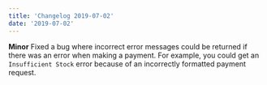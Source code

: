 ```yaml
---
title: 'Changelog 2019-07-02'
date: '2019-07-02'
---
```

**Minor** Fixed a bug where incorrect error messages could be returned if there was an error when making a payment. For example, you could get an `Insufficient Stock` error because of an incorrectly formatted payment request.
